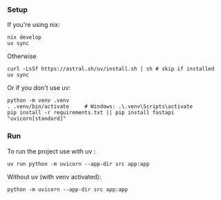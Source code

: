 ### Setup
If you're using nix:
```
nix develop
uv sync
```

Otherwise
```
curl -LsSf https://astral.sh/uv/install.sh | sh # skip if installed
uv sync
```

Or if you don't use uv:
```
python -m venv .venv
. .venv/bin/activate     # Windows: .\.venv\Scripts\activate
pip install -r requirements.txt || pip install fastapi "uvicorn[standard]"
```

### Run
To run the project use with uv :

```
uv run python -m uvicorn --app-dir src app:app
```

Without uv (with venv activated):
```
python -m uvicorn --app-dir src app:app
```